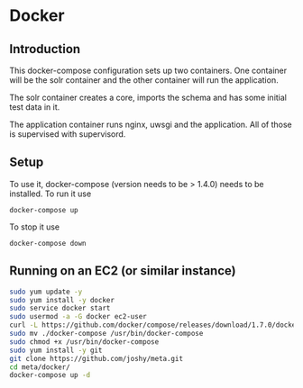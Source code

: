 # Docker

## Introduction
This docker-compose configuration sets up two containers. One container will
be the solr container and the other container will run the application.

The solr container creates a core, imports the schema and has some initial
test data in it.

The application container runs nginx, uwsgi and the application. All of those
is supervised with supervisord.

## Setup
To use it, docker-compose (version needs to be > 1.4.0) needs to be installed.
To run it use
```
docker-compose up
```

To stop it use
```
docker-compose down
```

## Running on an EC2 (or similar instance)

```bash
sudo yum update -y
sudo yum install -y docker
sudo service docker start
sudo usermod -a -G docker ec2-user
curl -L https://github.com/docker/compose/releases/download/1.7.0/docker-compose-`uname -s`-`uname -m` > ./docker-compose
sudo mv ./docker-compose /usr/bin/docker-compose
sudo chmod +x /usr/bin/docker-compose
sudo yum install -y git
git clone https://github.com/joshy/meta.git
cd meta/docker/
docker-compose up -d
```
